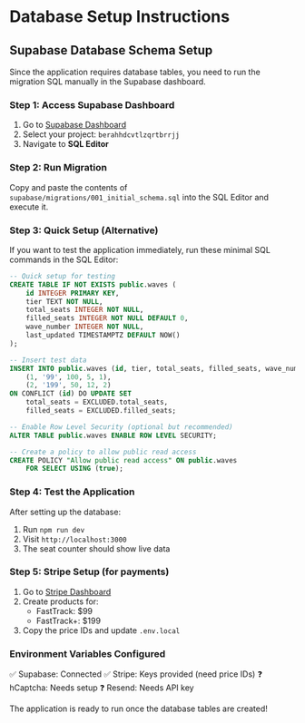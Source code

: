 # Database Setup Instructions

## Supabase Database Schema Setup

Since the application requires database tables, you need to run the migration SQL manually in the Supabase dashboard.

### Step 1: Access Supabase Dashboard

1. Go to [Supabase Dashboard](https://app.supabase.com/projects)
2. Select your project: `berahhdcvtlzqrtbrrjj`
3. Navigate to **SQL Editor**

### Step 2: Run Migration

Copy and paste the contents of `supabase/migrations/001_initial_schema.sql` into the SQL Editor and execute it.

### Step 3: Quick Setup (Alternative)

If you want to test the application immediately, run these minimal SQL commands in the SQL Editor:

```sql
-- Quick setup for testing
CREATE TABLE IF NOT EXISTS public.waves (
    id INTEGER PRIMARY KEY,
    tier TEXT NOT NULL,
    total_seats INTEGER NOT NULL,
    filled_seats INTEGER NOT NULL DEFAULT 0,
    wave_number INTEGER NOT NULL,
    last_updated TIMESTAMPTZ DEFAULT NOW()
);

-- Insert test data
INSERT INTO public.waves (id, tier, total_seats, filled_seats, wave_number) VALUES 
    (1, '99', 100, 5, 1),
    (2, '199', 50, 12, 2)
ON CONFLICT (id) DO UPDATE SET
    total_seats = EXCLUDED.total_seats,
    filled_seats = EXCLUDED.filled_seats;

-- Enable Row Level Security (optional but recommended)
ALTER TABLE public.waves ENABLE ROW LEVEL SECURITY;

-- Create a policy to allow public read access
CREATE POLICY "Allow public read access" ON public.waves
    FOR SELECT USING (true);
```

### Step 4: Test the Application

After setting up the database:

1. Run `npm run dev`
2. Visit `http://localhost:3000`
3. The seat counter should show live data

### Step 5: Stripe Setup (for payments)

1. Go to [Stripe Dashboard](https://dashboard.stripe.com/)
2. Create products for:
   - FastTrack: $99
   - FastTrack+: $199
3. Copy the price IDs and update `.env.local`

### Environment Variables Configured

✅ Supabase: Connected
✅ Stripe: Keys provided (need price IDs)
❓ hCaptcha: Needs setup
❓ Resend: Needs API key

The application is ready to run once the database tables are created!